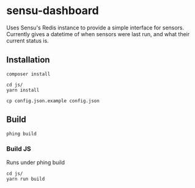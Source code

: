 # sensu-dashboard
Uses Sensu's Redis instance to provide a simple interface for sensors.
Currently gives a datetime of when sensors were last run, and what their current status is.

## Installation
```
composer install
```

```
cd js/
yarn install
```

```
cp config.json.example config.json
```

## Build
```
phing build
```

### Build JS
Runs under phing build
```
cd js/
yarn run build
```
